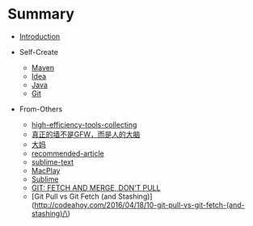# Summary

* [Introduction](README.md)

* Self-Create
  * [Maven](maven.md)
  * [Idea](vcsOfIdea.md)
  * [Java](java.md)
  * [Git](git.md)

* From-Others
  * [high-efficiency-tools-collecting](http://www.jeffjade.com/2015/05/26/2015-05-26-high-efficiency-tools-collecting/)
  * [真正的墙不是GFW，而是人的大脑](https://haoel.github.io/)
  * [大妈](http://zoomquiet.io/)
  * [recommended-article](http://www.jeffjade.com/2015/02/01/2015-02-01-recommended-article/)
  * [sublime-text](http://www.jeffjade.com/2015/12/15/2015-04-17-toss-sublime-text/)
  * [MacPlay](http://macplay.leanote.com/)
  * [Sublime](http://www.jianshu.com/notebooks/432126/latest)
  * [GIT: FETCH AND MERGE, DON’T PULL](https://longair.net/blog/2009/04/16/git-fetch-and-merge/)
  * [Git Pull vs Git Fetch \(and Stashing\)](http://codeahoy.com/2016/04/18/10-git-pull-vs-git-fetch-(and-stashing)/\)
